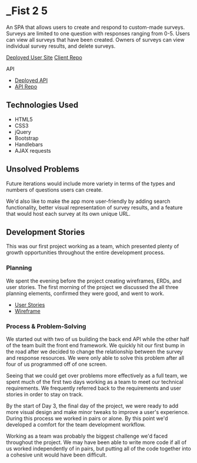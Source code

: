 # _Fist 2 5

An SPA that allows users to create and respond to custom-made surveys. Surveys are limited to one question with responses ranging from 0-5. Users can view all surveys that have been created. Owners of surveys can view individual survey results, and delete surveys.

[Deployed User Site](https://dontbin.github.io/project-3-client/)
[Client Repo](https://github.com/dontbin/project-3-client)

API
* [Deployed API](https://pure-citadel-23065.herokuapp.com/)
* [API Repo](https://pure-citadel-23065.herokuapp.com/)


## Technologies Used

* HTML5
* CSS3
* jQuery
* Bootstrap
* Handlebars
* AJAX requests


## Unsolved Problems

Future iterations would include more variety in terms of the types and numbers of questions users can create.

We'd also like to make the app more user-friendly by adding search functionality, better visual representation of survey results, and a feature that would host each survey at its own unique URL.


## Development Stories

This was our first project working as a team, which presented plenty of growth opportunities throughout the entire development process.

### Planning

We spent the evening before the project creating wireframes, ERDs, and user stories. The first morning of the project we discussed the all three planning elements, confirmed they were good, and went to work.

* [User Stories](https://docs.google.com/document/d/1cib-uwQz-n_Xb5QIp5fiFo2II8TRteTn2jn1tkcCpPI/edit)
* [Wireframe](https://imgur.com/4m5AjYc)

### Process & Problem-Solving

We started out with two of us building the back end API while the other half of the team built the front end framework. We quickly hit our first bump in the road after we decided to change the relationship between the survey and response resources. We were only able to solve this problem after all four of us programmed off of one screen.

Seeing that we could get over problems more effectively as a full team, we spent much of the first two days working as a team to meet our technical requirements. We frequently referred back to the requirements and user stories in order to stay on track.

By the start of Day 3, the final day of the project, we were ready to add more visual design and make minor tweaks to improve a user's experience. During this process we worked in pairs or alone. By this point we'd developed a comfort for the team development workflow.

Working as a team was probably the biggest challenge we'd faced throughout the project. We may have been able to write more code if all of us worked independently of in pairs, but putting all of the code together into a cohesive unit would have been difficult. 
